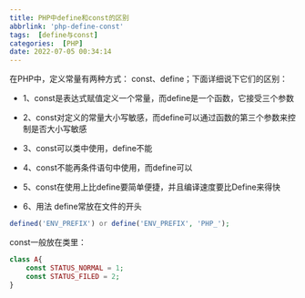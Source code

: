 ```yaml
---
title: PHP中define和const的区别
abbrlink: 'php-define-const'
tags:  [define与const]
categories:  [PHP]
date: 2022-07-05 00:34:14
---
```


<div class="note info">在PHP中，定义常量有两种方式： const、define；下面详细说下它们的区别：</div>


- 1、const是表达式赋值定义一个常量，而define是一个函数，它接受三个参数
- 2、const对定义的常量大小写敏感，而define可以通过函数的第三个参数来控制是否大小写敏感
- 3、const可以类中使用，define不能
- 4、const不能再条件语句中使用，而define可以
- 5、const在使用上比define要简单便捷，并且编译速度要比Define来得快

- 6、用法
define常放在文件的开头
```php
defined('ENV_PREFIX') or define('ENV_PREFIX', 'PHP_');
```
const一般放在类里：
```php
class A{
	const STATUS_NORMAL = 1;
	const STATUS_FILED = 2;
}
```